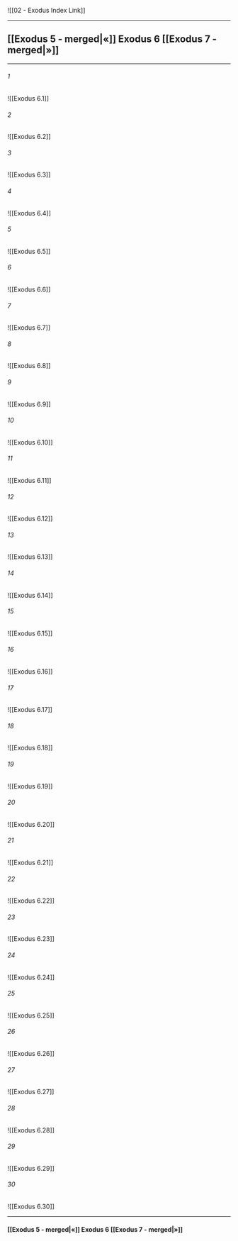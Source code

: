 ![[02 - Exodus Index Link]]

---
##  [[Exodus 5 - merged|«]] Exodus 6 [[Exodus 7 - merged|»]]

---

###### 1
![[Exodus 6.1]] 

###### 2
![[Exodus 6.2]] 

###### 3
![[Exodus 6.3]] 

###### 4
![[Exodus 6.4]]

###### 5 
![[Exodus 6.5]] 

###### 6
![[Exodus 6.6]] 

###### 7
![[Exodus 6.7]] 

###### 8
![[Exodus 6.8]] 

###### 9
![[Exodus 6.9]] 

###### 10
![[Exodus 6.10]] 

###### 11
![[Exodus 6.11]] 

###### 12
![[Exodus 6.12]]

###### 13
![[Exodus 6.13]] 

###### 14
![[Exodus 6.14]] 

###### 15
![[Exodus 6.15]]

###### 16
![[Exodus 6.16]] 

###### 17
![[Exodus 6.17]]

###### 18
![[Exodus 6.18]] 

###### 19
![[Exodus 6.19]] 

###### 20
![[Exodus 6.20]]

###### 21
![[Exodus 6.21]] 

###### 22
![[Exodus 6.22]] 

###### 23
![[Exodus 6.23]]

###### 24
![[Exodus 6.24]] 

###### 25
![[Exodus 6.25]]

###### 26
![[Exodus 6.26]] 

###### 27
![[Exodus 6.27]] 

###### 28
![[Exodus 6.28]]

###### 29
![[Exodus 6.29]] 

###### 30
![[Exodus 6.30]] 


---
####  [[Exodus 5 - merged|«]] Exodus 6 [[Exodus 7 - merged|»]]